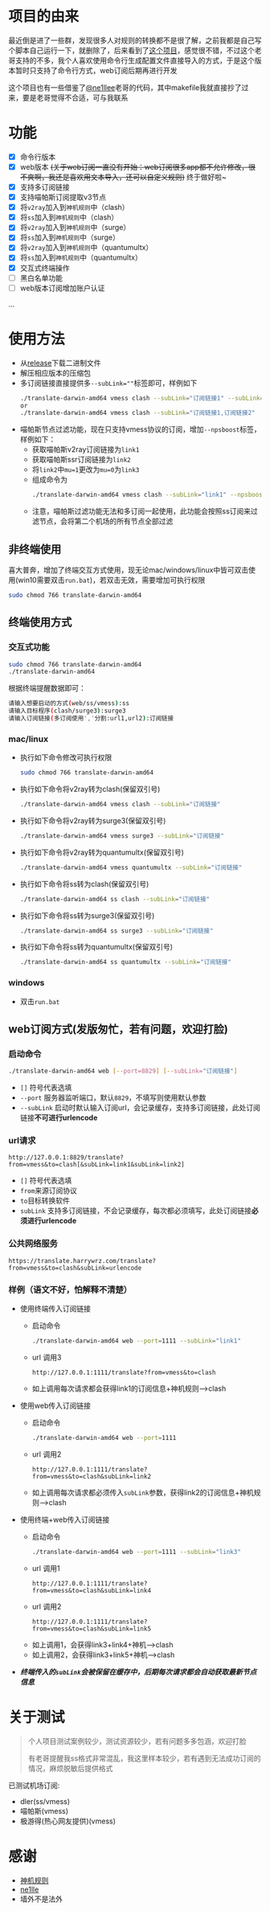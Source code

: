 # 项目的由来
最近倒是进了一些群，发现很多人对规则的转换都不是很了解，之前我都是自己写个脚本自己运行一下，就删除了，后来看到了[这个项目](https://github.com/ne1llee/v2ray2clash)，感觉很不错，不过这个老哥支持的不多，我个人喜欢使用命令行生成配置文件直接导入的方式，于是这个版本暂时只支持了命令行方式，web订阅后期再进行开发

这个项目也有一些借鉴了[@ne1llee](https://github.com/ne1llee)老哥的代码，其中makefile我就直接抄了过来，要是老哥觉得不合适，可与我联系
# 功能
- [X] 命令行版本
- [X] web版本 ~~(关于web订阅一直没有开始：web订阅很多app都不允许修改，很不爽啊，我还是喜欢用文本导入，还可以自定义规则)~~ 终于做好啦~
- [X] 支持多订阅链接
- [X] 支持喵帕斯订阅提取v3节点
- [X] 将`v2ray`加入到`神机规则`中（clash）
- [X] 将`ss`加入到`神机规则`中（clash）
- [X] 将`v2ray`加入到`神机规则`中（surge）
- [X] 将`ss`加入到`神机规则`中（surge）
- [X] 将`v2ray`加入到`神机规则`中（quantumultx）
- [X] 将`ss`加入到`神机规则`中（quantumultx）
- [X] 交互式终端操作
- [ ] 黑白名单功能
- [ ] web版本订阅增加账户认证

...

# 使用方法
* 从[release](https://github.com/HarryWang29/translate/releases)下载二进制文件
* 解压相应版本的压缩包
* 多订阅链接直接提供多`--subLink=""`标签即可，样例如下
    ```bash
    ./translate-darwin-amd64 vmess clash --subLink="订阅链接1" --subLink="订阅链接2"
    or
    ./translate-darwin-amd64 vmess clash --subLink="订阅链接1,订阅链接2"
    ```
 * 喵帕斯节点过滤功能，现在只支持vmess协议的订阅，增加`--npsboost`标签，样例如下：
    * 获取喵帕斯v2ray订阅链接为`link1`
    * 获取喵帕斯ssr订阅链接为`link2`
    * 将`link2`中`mu=1`更改为`mu=0`为`link3`
    * 组成命令为
        ```bash
        ./translate-darwin-amd64 vmess clash --subLink="link1" --npsboost="link3"
        ```
    * 注意，喵帕斯过滤功能无法和多订阅一起使用，此功能会按照ss订阅来过滤节点，会将第二个机场的所有节点全部过滤
    
    
## 非终端使用
喜大普奔，增加了终端交互方式使用，现无论mac/windows/linux中皆可双击使用(win10需要双击`run.bat`)，若双击无效，需要增加可执行权限
```bash
sudo chmod 766 translate-darwin-amd64 
```
## 终端使用方式

### 交互式功能
```bash
sudo chmod 766 translate-darwin-amd64 
./translate-darwin-amd64
```
根据终端提醒数据即可：
```bash
请输入想要启动的方式(web/ss/vmess):ss
请输入目标程序(clash/surge3):surge3
请输入订阅链接(多订阅使用','分割:url1,url2):订阅链接
```

### mac/linux
* 执行如下命令修改可执行权限
    ```bash
    sudo chmod 766 translate-darwin-amd64
    ```
* 执行如下命令将v2ray转为clash(保留双引号)
    ```bash
    ./translate-darwin-amd64 vmess clash --subLink="订阅链接"
    ```
* 执行如下命令将v2ray转为surge3(保留双引号)
    ```bash
    ./translate-darwin-amd64 vmess surge3 --subLink="订阅链接"
    ```
* 执行如下命令将v2ray转为quantumultx(保留双引号)
    ```bash
    ./translate-darwin-amd64 vmess quantumultx --subLink="订阅链接"
    ```
* 执行如下命令将ss转为clash(保留双引号)
    ```bash
    ./translate-darwin-amd64 ss clash --subLink="订阅链接"
    ```
* 执行如下命令将ss转为surge3(保留双引号)
    ```bash
    ./translate-darwin-amd64 ss surge3 --subLink="订阅链接"
    ```
* 执行如下命令将ss转为quantumultx(保留双引号)
    ```bash
    ./translate-darwin-amd64 ss quantumultx --subLink="订阅链接"
    ```

### windows
* 双击`run.bat`

## web订阅方式(发版匆忙，若有问题，欢迎打脸)
### 启动命令
```bash
./translate-darwin-amd64 web [--port=8829] [--subLink="订阅链接"]
```
* `[]` 符号代表选填
* `--port` 服务器监听端口，默认`8829`，不填写则使用默认参数
* `--subLink` 启动时默认输入订阅url，会记录缓存，支持多订阅链接，此处订阅链接**不可进行urlencode**

### url请求
```url
http://127.0.0.1:8829/translate?from=vmess&to=clash[&subLink=link1&subLink=link2]
```
* `[]` 符号代表选填
* `from`来源订阅协议
* `to`目标转换软件
* `subLink` 支持多订阅链接，不会记录缓存，每次都必须填写，此处订阅链接**必须进行urlencode**

### 公共网络服务
```url
https://translate.harrywrz.com/translate?from=vmess&to=clash&subLink=urlencode
```

### 样例（语文不好，怕解释不清楚）
* 使用终端传入订阅链接
    * 启动命令
        ```bash
        ./translate-darwin-amd64 web --port=1111 --subLink="link1"
        ```
    * url 调用3
        ```url
        http://127.0.0.1:1111/translate?from=vmess&to=clash
        ```
    * 如上调用每次请求都会获得link1的订阅信息+神机规则-->clash
    
* 使用web传入订阅链接
    * 启动命令
        ```bash
        ./translate-darwin-amd64 web --port=1111 
        ```
    * url 调用2
        ```url
        http://127.0.0.1:1111/translate?from=vmess&to=clash&subLink=link2
        ```
    * 如上调用每次请求都必须传入`subLink`参数，获得link2的订阅信息+神机规则-->clash
    
* 使用终端+web传入订阅链接
    * 启动命令
        ```bash
        ./translate-darwin-amd64 web --port=1111 --subLink="link3"
        ```
    * url 调用1
        ```url
        http://127.0.0.1:1111/translate?from=vmess&to=clash&subLink=link4
        ```
    * url 调用2
        ```url
        http://127.0.0.1:1111/translate?from=vmess&to=clash&subLink=link5
        ```
    * 如上调用1，会获得link3+link4+神机-->clash
    * 如上调用2，会获得link3+link5+神机-->clash

* **_终端传入的`subLink`会被保留在缓存中，后期每次请求都会自动获取最新节点信息_**

# 关于测试
> 个人项目测试案例较少，测试资源较少，若有问题多多包涵，欢迎打脸
>
> 有老哥提醒我ss格式非常混乱，我这里样本较少，若有遇到无法成功订阅的情况，麻烦脱敏后提供格式

已测试机场订阅:
* dler(ss/vmess)
* 喵帕斯(vmess)
* 极游得(热心网友提供)(vmess)

# 感谢
* [神机规则](https://github.com/ConnersHua/Profiles/tree/master)
* [ne1lle](https://github.com/ne1llee/v2ray2clash)
* 墙外不是法外